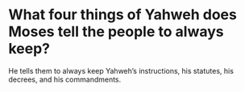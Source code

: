 # What four things of Yahweh does Moses tell the people to always keep?

He tells them to always keep Yahweh’s instructions, his statutes, his decrees, and his commandments.
